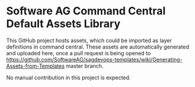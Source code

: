 # Software AG Command Central Default Assets Library

This GitHub project hosts assets, which could be imported as layer definitions in command central. These assets are automatically generated and uploaded here, once a pull request is being opened to
https://github.com/SoftwareAG/sagdevops-templates/wiki/Generating-Assets-from-Templates
master branch.

No manual contribution in this project is expected.
